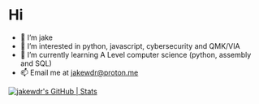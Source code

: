 # Hi 
- 👋 I’m jake
- 👀 I’m interested in python, javascript, cybersecurity and QMK/VIA
- 🌱 I’m currently learning A Level computer science (python, assembly and SQL)
- 📫 Email me at jakewdr@proton.me

[![jakewdr's GitHub | Stats](https://stats.quine.sh/jakewdr/github?theme=dark)](https://quine.sh?utm_source=widgets&utm_campaign=jakewdr)
